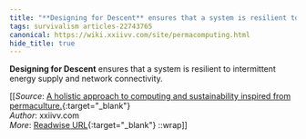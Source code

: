 ```yaml
---
title: "**Designing for Descent** ensures that a system is resilient to ..."
tags: survivalism articles-22743765
canonical: https://wiki.xxiivv.com/site/permacomputing.html
hide_title: true
---
```


**Designing for Descent** ensures that a system is resilient to intermittent energy supply and network connectivity.


[[_Source_: [A holistic approach to computing and sustainability inspired from permaculture.](https://wiki.xxiivv.com/site/permacomputing.html){:target="_blank"}<br>
_Author_: xxiivv.com<br>
_More_: [Readwise URL](https://readwise.io/open/447038348){:target="_blank"}
::wrap]]